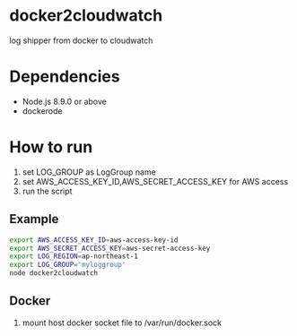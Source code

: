 # docker2cloudwatch
log shipper from docker to cloudwatch

# Dependencies
 - Node.js 8.9.0 or above
 - dockerode


# How to run
1. set LOG_GROUP as LogGroup name 
2. set AWS_ACCESS_KEY_ID,AWS_SECRET_ACCESS_KEY for AWS access
3. run the script


## Example
```bash
export AWS_ACCESS_KEY_ID=aws-access-key-id
export AWS_SECRET_ACCESS_KEY=aws-secret-access-key
export LOG_REGION=ap-northeast-1
export LOG_GROUP='myloggroup'
node docker2cloudwatch
```
## Docker

1. mount host docker socket file to  /var/run/docker.sock
